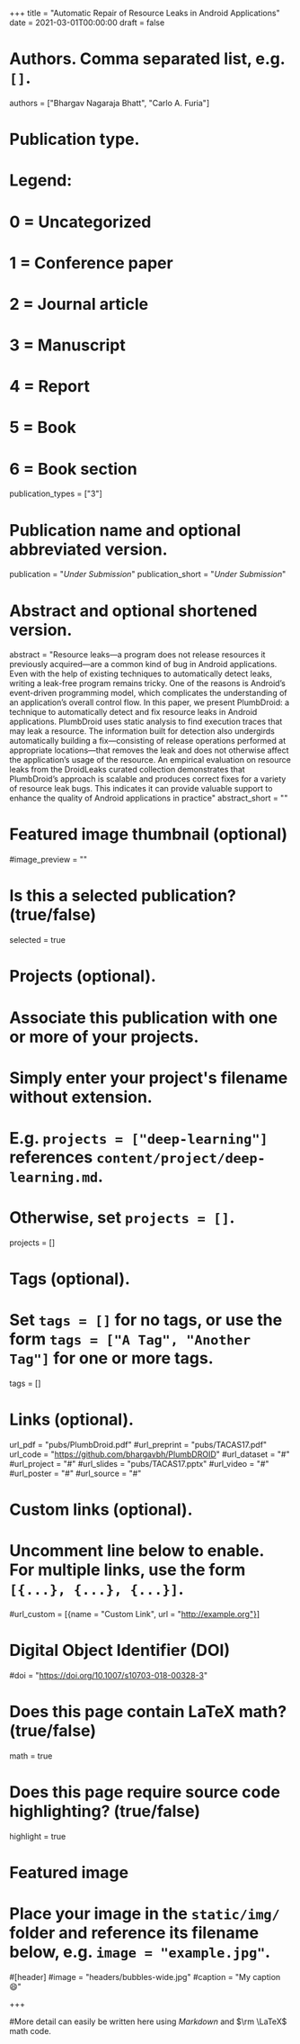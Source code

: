 +++
title = "Automatic Repair of Resource Leaks in Android Applications"
date = 2021-03-01T00:00:00
draft = false

# Authors. Comma separated list, e.g. `[]`.
authors = ["Bhargav Nagaraja Bhatt", "Carlo A. Furia"]

# Publication type.
# Legend:
# 0 = Uncategorized
# 1 = Conference paper
# 2 = Journal article
# 3 = Manuscript
# 4 = Report
# 5 = Book
# 6 = Book section
publication_types = ["3"]

# Publication name and optional abbreviated version.
publication = "*Under Submission*"
publication_short = "*Under Submission*"
# Abstract and optional shortened version.

abstract = "Resource leaks—a program does not release resources it previously acquired—are a common kind of bug in Android applications. Even with the help of existing techniques to automatically detect leaks, writing a leak-free program remains tricky. One of the reasons is Android’s event-driven programming model, which complicates the understanding of an application’s overall control flow. In this paper, we present PlumbDroid: a technique to automatically detect and fix resource leaks in Android applications. PlumbDroid uses static analysis to find execution traces that may leak a resource. The information built for detection also undergirds automatically building a fix—consisting of release operations performed at appropriate locations—that removes the leak and does not otherwise affect the application’s usage of the resource. An empirical evaluation on resource leaks from the DroidLeaks curated collection demonstrates that PlumbDroid’s approach is scalable and produces correct fixes for a variety of resource leak bugs. This indicates it can provide valuable support to enhance the quality of Android applications in practice"
abstract_short = ""

# Featured image thumbnail (optional)
#image_preview = ""

# Is this a selected publication? (true/false)
selected = true

# Projects (optional).
#   Associate this publication with one or more of your projects.
#   Simply enter your project's filename without extension.
#   E.g. `projects = ["deep-learning"]` references `content/project/deep-learning.md`.
#   Otherwise, set `projects = []`.
projects = []

# Tags (optional).
#   Set `tags = []` for no tags, or use the form `tags = ["A Tag", "Another Tag"]` for one or more tags.
tags = []

# Links (optional).
url_pdf = "pubs/PlumbDroid.pdf"
#url_preprint = "pubs/TACAS17.pdf"
url_code = "https://github.com/bhargavbh/PlumbDROID"
#url_dataset = "#"
#url_project = "#"
#url_slides = "pubs/TACAS17.pptx"
#url_video = "#"
#url_poster = "#"
#url_source = "#"

# Custom links (optional).
#   Uncomment line below to enable. For multiple links, use the form `[{...}, {...}, {...}]`.
#url_custom = [{name = "Custom Link", url = "http://example.org"}]

# Digital Object Identifier (DOI)
#doi = "https://doi.org/10.1007/s10703-018-00328-3"

# Does this page contain LaTeX math? (true/false)
math = true

# Does this page require source code highlighting? (true/false)
highlight = true

# Featured image
# Place your image in the `static/img/` folder and reference its filename below, e.g. `image = "example.jpg"`.
#[header]
#image = "headers/bubbles-wide.jpg"
#caption = "My caption :smile:"

+++

#More detail can easily be written here using *Markdown* and $\rm \LaTeX$ math code.
